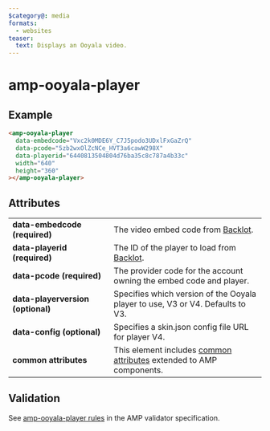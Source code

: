 ```yaml
---
$category@: media
formats:
  - websites
teaser:
  text: Displays an Ooyala video.
---
```


<!---
Copyright 2016 The AMP HTML Authors. All Rights Reserved.

Licensed under the Apache License, Version 2.0 (the "License");
you may not use this file except in compliance with the License.
You may obtain a copy of the License at

      http://www.apache.org/licenses/LICENSE-2.0

Unless required by applicable law or agreed to in writing, software
distributed under the License is distributed on an "AS-IS" BASIS,
WITHOUT WARRANTIES OR CONDITIONS OF ANY KIND, either express or implied.
See the License for the specific language governing permissions and
limitations under the License.
-->

# amp-ooyala-player

## Example

```html
<amp-ooyala-player
  data-embedcode="Vxc2k0MDE6Y_C7J5podo3UDxlFxGaZrQ"
  data-pcode="5zb2wxOlZcNCe_HVT3a6cawW298X"
  data-playerid="6440813504804d76ba35c8c787a4b33c"
  width="640"
  height="360"
></amp-ooyala-player>
```

## Attributes

<table>
  <tr>
    <td width="40%"><strong>data-embedcode (required)</strong></td>
    <td>The video embed code from <a href="https://backlot.ooyala.com">Backlot</a>.</td>
  </tr>
  <tr>
    <td width="40%"><strong>data-playerid (required)</strong></td>
    <td>The ID of the player to load from <a href="https://backlot.ooyala.com">Backlot</a>.</td>
  </tr>
  <tr>
    <td width="40%"><strong>data-pcode (required)</strong></td>
    <td>The provider code for the account owning the embed code and player.</td>
  </tr>
  <tr>
    <td width="40%"><strong>data-playerversion (optional)</strong></td>
    <td>Specifies which version of the Ooyala player to use, V3 or V4. Defaults to V3.</td>
  </tr>
  <tr>
    <td width="40%"><strong>data-config (optional)</strong></td>
    <td>Specifies a skin.json config file URL for player V4.</td>
  </tr>
  <tr>
    <td width="40%"><strong>common attributes</strong></td>
    <td>This element includes <a href="https://amp.dev/documentation/guides-and-tutorials/learn/common_attributes">common attributes</a> extended to AMP components.</td>
  </tr>
</table>

## Validation

See [amp-ooyala-player rules](https://github.com/ampproject/amphtml/blob/main/extensions/amp-ooyala-player/validator-amp-ooyala-player.protoascii) in the AMP validator specification.
